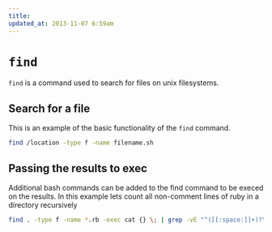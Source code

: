 ```yaml
---
title:
updated_at: 2013-11-07 6:59am
---
```


# `find`

`find` is a command used to search for files on unix filesystems. 

## Search for a file 

This is an example of the basic functionality of the `find` command.

```bash
find /location -type f -name filename.sh
```

## Passing the results to exec

Additional bash commands can be added to the find command to be execed on the
results. In this example lets count all non-comment lines of ruby in a
directory recursively

```bash
find . -type f -name *.rb -exec cat {} \; | grep -vE "^([[:space:]]+)?\#" | wc -l
```
